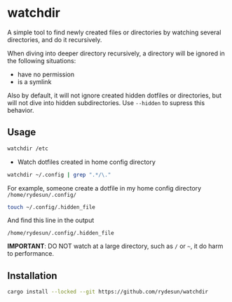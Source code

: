 # watchdir

A simple tool to find newly created files or directories by watching several directories,
and do it recursively.

When diving into deeper directory recursively,
a directory will be ignored in the following situations:

- have no permission
- is a symlink

Also by default, it will not ignore created hidden dotfiles or directories,
but will not dive into hidden subdirectories.
Use `--hidden` to supress this behavior.

## Usage

```bash
watchdir /etc
```

- Watch dotfiles created in home config directory

```bash
watchdir ~/.config | grep ".*/\."
```

For example, someone create a dotfile in my home config directory `/home/rydesun/.config/`

```bash
touch ~/.config/.hidden_file
```

And find this line in the output

```text
/home/rydesun/.config/.hidden_file
```

**IMPORTANT**: DO NOT watch at a large directory, such as `/` or `~`,
it do harm to performance.

## Installation

```bash
cargo install --locked --git https://github.com/rydesun/watchdir
```
